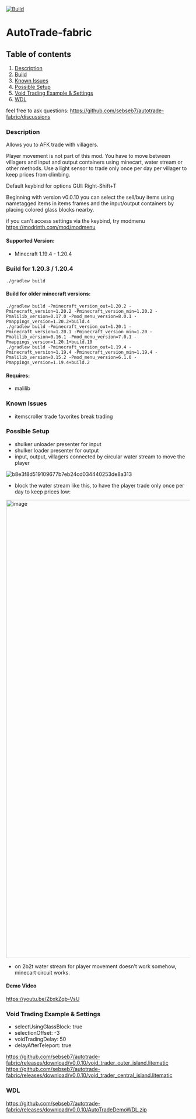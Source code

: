 [![Build](https://github.com/sebseb7/autotrade-fabric/actions/workflows/build.yml/badge.svg)](https://github.com/sebseb7/autotrade-fabric/actions/workflows/build.yml)

# AutoTrade-fabric

## Table of contents
1. [Description](#description)
2. [Build](#build-for-1203--1204)
3. [Known Issues](#known-issues)
4. [Possible Setup](#possible-setup)
5. [Void Trading Example & Settings](#void-trading-example--settings)
6. [WDL](#wdl)

feel free to ask questions: https://github.com/sebseb7/autotrade-fabric/discussions

### Description

Allows you to AFK trade with villagers.

Player movement is not part of this mod. You have to move between villagers and input and output containers using minecart, water stream or other methods. Use a light sensor to trade only once per day per villager to keep prices from climbing.

Default keybind for options GUI: Right-Shift+T

Beginning with version v0.0.10 you can select the sell/buy items using nametagged items in items frames and the input/output containers by placing colored glass blocks nearby.

if you can't access settings via the keybind, try modmenu https://modrinth.com/mod/modmenu

#### Supported Version:

- Minecraft 1.19.4 - 1.20.4

### Build for 1.20.3 / 1.20.4

```
./gradlew build
```

#### Build for older minecraft versions:

```
./gradlew build -Pminecraft_version_out=1.20.2 -Pminecraft_version=1.20.2 -Pminecraft_version_min=1.20.2 -Pmalilib_version=0.17.0 -Pmod_menu_version=8.0.1 -Pmappings_version=1.20.2+build.4
./gradlew build -Pminecraft_version_out=1.20.1 -Pminecraft_version=1.20.1 -Pminecraft_version_min=1.20 -Pmalilib_version=0.16.1 -Pmod_menu_version=7.0.1 -Pmappings_version=1.20.1+build.10
./gradlew build -Pminecraft_version_out=1.19.4 -Pminecraft_version=1.19.4 -Pminecraft_version_min=1.19.4 -Pmalilib_version=0.15.2 -Pmod_menu_version=6.1.0 -Pmappings_version=1.19.4+build.2
```

#### Requires:

- malilib 

### Known Issues

- itemscroller trade favorites break trading

### Possible Setup

- shulker unloader presenter for input
- shulker loader presenter for output
- input, output, villagers connected by circular water stream to move the player

![b8e3f8d519109677b7eb24cd034440253de8a313](https://github.com/sebseb7/autotrade-fabric/assets/677956/f48c2d3e-e839-40ee-8d20-c0140eca06d2)

- block the water stream like this, to have the player trade only once per day to keep prices low:

<img width="1254" alt="image" src="https://github.com/sebseb7/autotrade-fabric/assets/677956/974bc9af-e5aa-40be-b980-c5721434e130">

- on 2b2t water stream for player movement doesn't work somehow, minecart circuit works.

#### Demo Video

https://youtu.be/ZbxkZqb-VsU

### Void Trading Example & Settings

- selectUsingGlassBlock: true
- selectionOffset: -3
- voidTradingDelay: 50
- delayAfterTeleport: true

https://github.com/sebseb7/autotrade-fabric/releases/download/v0.0.10/void_trader_outer_island.litematic
https://github.com/sebseb7/autotrade-fabric/releases/download/v0.0.10/void_trader_central_island.litematic

### WDL

https://github.com/sebseb7/autotrade-fabric/releases/download/v0.0.10/AutoTradeDemoWDL.zip
